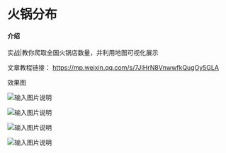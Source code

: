 # 火锅分布

#### 介绍
	
实战|教你爬取全国火锅店数量，并利用地图可视化展示

文章教程链接：
https://mp.weixin.qq.com/s/7JIHrN8VnwwfkQugOy5GLA

效果图


![输入图片说明](https://images.gitee.com/uploads/images/2021/0415/140503_85dd84b6_1315661.gif "全国火锅店数量分布情况.gif")


![输入图片说明](https://images.gitee.com/uploads/images/2021/0415/140524_b05b522c_1315661.gif "四川火锅店数量分布.gif")

![输入图片说明](https://images.gitee.com/uploads/images/2021/0415/140542_39ad9c69_1315661.gif "广东火锅店数量分布.gif")


![输入图片说明](https://images.gitee.com/uploads/images/2021/0415/140555_b01c07b9_1315661.jpeg "小编联系方式.jpg")